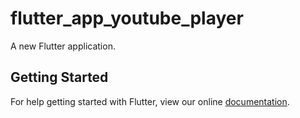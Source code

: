 # flutter_app_youtube_player

A new Flutter application.

## Getting Started

For help getting started with Flutter, view our online
[documentation](https://flutter.io/).
